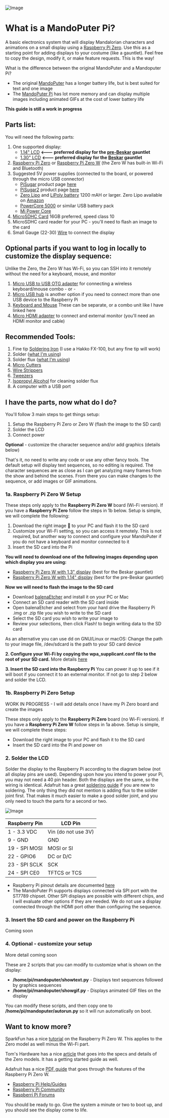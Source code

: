 ![Image](MandoPuterPi.jpg)
# What is a MandoPuter Pi?

A basic electronics system that will display Mandalorian characters and animations on a small display using a [Raspberry Pi Zero](https://www.raspberrypi.org/products/raspberry-pi-zero/). Use this as a starting point for adding displays to your costume (like a gauntlet). Feel free to copy the design, modify it, or make feature requests. This is the way! 

What is the difference between the original MandoPuter and a Mandoputer Pi?
* The original [MandoPuter](https://github.com/Breazile/MandoPuter) has a longer battery life, but is best suited for text and one image
* The [MandoPuter Pi](https://github.com/Breazile/MandoPuterPi) has lot more memory and can display multiple images including animated GIFs at the cost of lower battery life

**This guide is still a work in progress**

## Parts list:

You will need the following parts:

1. One supported display:
    * [1.14" LCD](https://www.adafruit.com/product/4383)  **<--- preferred display for the [pre-Beskar](https://www.etsy.com/listing/751008521/the-mandalorian-bracers?ref=shop_home_active_7&crt=1) gauntlet**
    * [1.30" LCD](https://www.adafruit.com/product/4313)  **<--- preferred display for the [Beskar](https://www.etsy.com/listing/765735752/the-mandalorian-beskar-bracers?ref=shop_home_active_8&crt=1) gauntlet**
2. [Raspberry Pi Zero](https://www.raspberrypi.org/products/raspberry-pi-zero/) or [Raspberry Pi Zero W](https://www.raspberrypi.org/products/raspberry-pi-zero-w/) (the Zero W has built-in Wi-Fi and Bluetooth)
3. Suggested 5V power supplies (connected to the board, or powered through the micro USB connector)
    * [PiSugar](https://www.tindie.com/products/pisugar/pisugar-battery-for-raspberry-pi-zero/) product page [here](https://www.pisugar.com/)
    * [PiSugar2](https://www.tindie.com/products/pisugar/pisugar2-battery-for-raspberry-pi-zero/) product page [here](https://www.pisugar.com/)
    * [Zero Lipo](https://blog.pimoroni.com/zero-lipo/) and [LiPoly battery](https://www.adafruit.com/category/916) 1200 mAH or larger. Zero Lipo available on [Amazon](https://www.amazon.com/gp/product/B01JO2UK3Q/ref=ppx_yo_dt_b_asin_title_o02_s00?ie=UTF8&psc=1)
    * [PowerCore 5000](https://www.anker.com/products/variant/powercore-5000/A1109011) or similar USB battery pack
    * [Mi Power Core](https://www.mi.com/sg/pb10000/)
4. [MicroSDHC Card](https://www.amazon.com/Sandisk-Ultra-Micro-UHS-I-Adapter/dp/B073K14CVB/ref=sr_1_3?dchild=1&keywords=micro+sd+card&nav_sdd=aps&pd_rd_r=1dbc4bbf-5950-4a95-a9fb-50512beec6d8&pd_rd_w=WMNh9&pd_rd_wg=lEGxd&pf_rd_p=f8813af5-8d61-4988-b701-57bd7e498604&pf_rd_r=BJNATXM0ARFX16F2RKS1&qid=1602266511&refinements=p_n_feature_two_browse-bin%3A6518303011&s=pc&sr=1-3) 16GB preferred, speed class 10
5. MicroSDHC card reader for your PC - you'll need to flash an image to the card
6. Small Gauge (22-30) [Wire](https://www.amazon.com/Stranded-Nano-Flexible-Insulated-Electrical/dp/B07DCV7BDD/ref=sr_1_1_sspa?keywords=24+gauge+wire&qid=1577768346&sr=8-1-spons&psc=1&spLa=ZW5jcnlwdGVkUXVhbGlmaWVyPUEzR1IxUzhXVlJRMFoxJmVuY3J5cHRlZElkPUEwMjE2ODM0MTRRSVkyQlBIRTZJSiZlbmNyeXB0ZWRBZElkPUEwNzE2MTQ1UURZTURJT0VDUEMzJndpZGdldE5hbWU9c3BfYXRmJmFjdGlvbj1jbGlja1JlZGlyZWN0JmRvTm90TG9nQ2xpY2s9dHJ1ZQ==) to connect the display

## Optional parts if you want to log in locally to customize the display sequence:
Unlike the Zero, the Zero W has Wi-Fi, so you can SSH into it remotely without the need for a keyboard, mouse, and monitor

1) [Micro USB to USB OTG adapter](https://www.amazon.com/Ksmile%C2%AE-Female-Adapter-SamSung-tablets/dp/B01C6032G0/ref=sr_1_5?dchild=1&keywords=micro+usb+to+usb&qid=1602266728&sr=8-5) for connecting a wireless keyboard/mouse combo - or -
2) [Micro USB hub](https://www.amazon.com/gp/product/B01JL837X8/ref=ppx_yo_dt_b_asin_title_o03_s00?ie=UTF8&psc=1) is another option if you need to connect more than one USB device to the Raspberry Pi
3) [Keyboard and Mouse](https://www.amazon.com/gp/product/B00Z81U3YY/ref=ppx_yo_dt_b_asin_title_o03_s00?ie=UTF8&psc=1) These can be separate, or a combo unit like I have linked here
4) [Micro HDMI adapter](https://www.amazon.com/GearIt-Micro-HDMI-Adapter-Type/dp/B00V5KRF66/ref=sr_1_8?dchild=1&keywords=micro+hdmi+to+hdmi+adapter&qid=1602266935&s=electronics&sr=1-8) to connect and external monitor (you'll need an HDMI monitor and cable)

## Recommended Tools:

1) Fine tip [Soldering Iron](https://www.amazon.com/Hakko-FX888D29BY-ESD-Safe-Digital-Soldering/dp/B00OSM27T8?ref_=ast_bbp_dp) (I use a Hakko FX-100, but any fine tip will work)
2) Solder ([what I'm using](https://www.amazon.com/gp/product/B00FGHTZFI/ref=ppx_yo_dt_b_search_asin_title?ie=UTF8&psc=1))
3) Solder flux ([what I'm using](https://www.amazon.com/gp/product/B01N8ZX7ZQ/ref=ppx_yo_dt_b_search_asin_title?ie=UTF8&psc=1))
4) [Micro Cutters](https://www.amazon.com/gp/product/B0765NMV68/ref=ppx_yo_dt_b_search_asin_title?ie=UTF8&psc=1)
5) [Wire Strippers](https://www.amazon.com/dp/B000XEUPMQ/ref=twister_B07JCDW6X6?_encoding=UTF8&psc=1)
6) [Tweezers](https://www.amazon.com/gp/product/B01MA5CCDO/ref=ppx_yo_dt_b_search_asin_title?ie=UTF8&psc=1)
7) [Isopropyl Alcohol](https://www.amazon.com/gp/product/B005DNQX3C/ref=ppx_yo_dt_b_search_asin_title?ie=UTF8&psc=1) for cleaning solder flux
8) A computer with a USB port

## I have the parts, now what do I do?

You'll follow 3 main steps to get things setup:

1) Setup the Raspberry Pi Zero or Zero W (flash the image to the SD card)
2) Solder the LCD
3) Connect power

**Optional** - customize the character sequence and/or add graphics (details below)

That's it, no need to write any code or use any other fancy tools. The default setup will display text sequences, so no editing is required. The character sequences are as close as I can get analyzing many frames from the show and behind the scenes. From there you can make changes to the sequence, or add images or GIF animations.

### 1a. Raspberry Pi Zero W Setup

These steps only apply to the **Raspberry Pi Zero W** board (Wi-Fi version). If you have a **Raspberry Pi Zero** follow the steps in 1b below. Setup is simple, we will complete the following:
1) Download the right image :floppy_disk: to your PC and flash it to the SD card
2) Customize your Wi-Fi setting, so you can access it remotely. This is not required, but another way to connect and configure your MandoPuter if you do not have a keyboard and monitor connected to it
3) Insert the SD card into the Pi

**You will need to download one of the following images depending upon which display you are using:**

* [Raspberry Pi Zero W with 1.3" display](https://drive.google.com/file/d/1vukrPMTKi5wfDWzsYp8qWlQ3P56h42mr/view?usp=sharing) (best for the Beskar gauntlet)
* [Raspberry Pi Zero W with 1.14" display](https://drive.google.com/file/d/1l98J3hf_Yy0vpeedQ-yXtrtsyNcRdKSh/view?usp=sharing) (best for the pre-Beskar gauntlet)

**Now we will need to flash the image to the SD card**

- Download [balenaEtcher](https://www.balena.io/etcher/) and install it on your PC or Mac
- Connect an SD card reader with the SD card inside
- Open balenaEtcher and select from your hard drive the Raspberry Pi .img or .zip file you wish to write to the SD card
- Select the SD card you wish to write your image to
- Review your selections, then click Flash! to begin writing data to the SD card

As an alternative you can use dd on GNU/Linux or macOS: Change the path to your image file, /dev/sdcard is the path to your SD card device

**2. Configure your Wi-Fi by copying the wpa_supplicant.conf file to the root of your SD card.** More details [here](https://www.raspberrypi.org/documentation/configuration/wireless/headless.md)

**3. Insert the SD card into the Raspberry Pi** You can power it up to see if it will boot if you connect it to an external monitor. If not go to step 2 below and solder the LCD. 

### 1b. Raspberry Pi Zero Setup

WORK IN PROGRESS - I will add details once I have my Pi Zero board and create the images

These steps only apply to the **Raspberry Pi Zero** board (no Wi-Fi version). If you have a **Raspberry Pi Zero W** follow steps in 1a above. Setup is simple, we will complete these steps:
- Download the right image to your PC and flash it to the SD card
- Insert the SD card into the Pi and power on

### 2. Solder the LCD

Solder the display to the Raspberry Pi according to the diagram below (not all display pins are used). Depending upon how you intend to power your Pi, you may not need a 40 pin header. Both the displays are the same, so the wiring is identical. Adafruit has a great [soldering guide](https://learn.adafruit.com/adafruit-guide-excellent-soldering) if you are new to soldering. The only thing they did not mention is adding flux to the solder joint first. That makes it much easier to make a good solder joint, and you only need to touch the parts for a second or two.

![Image](Wiring.png)

Raspberry Pin | LCD Pin
------------ | -------------
1 - 3.3 VDC | Vin (do not use 3V)
9 - GND | GND
19 - SPI MOSI | MOSI or SI
22 - GPIO6 | DC or D/C
23 - SPI SCLK | SCK
24 - SPI CE0 | TFTCS or TCS

* Raspberry Pi pinout details are documented [here](https://pi4j.com/1.2/pins/model-zerow-rev1.html)
* The MandoPuter Pi supports displays connected via SPI port with the ST7789 chipset. Other SPI displays are possible with different chips, and I will evaluate other options if they are needed. We do not use a display connected through the HDMI port other than configuring the sequence.

### 3. Insert the SD card and power on the Raspberry Pi

Coming soon

### 4. Optional - customize your setup

More detail coming soon

These are 2 scripts that you can modify to customize what is shown on the display:
* **/home/pi/mandoputer/showtext.py** - Displays text sequences followed by graphics sequences
* **/home/pi/mandoputer/showgif.py** - Displays animated GIF files on the display

You can modify these scripts, and then copy one to **/home/pi/mandoputer/autorun.py** so it will run automatically on boot.

## Want to know more?

SparkFun has a nice [tutorial](https://learn.sparkfun.com/tutorials/getting-started-with-the-raspberry-pi-zero-wireless/all) on the Raspberry Pi Zero W. This applies to the Zero model as well minus the Wi-Fi part.

Tom's Hardware has a nice [article](https://www.tomshardware.com/features/raspberry-pi-zero) that goes into the specs and details of the Zero models. It has a getting started guide as well.

Adafruit has a nice [PDF guide](https://cdn-learn.adafruit.com/downloads/pdf/introducing-the-raspberry-pi-zero.pdf) that goes through the features of the Raspberry Pi Zero W.

- [Raspberry Pi Help/Guides](https://www.raspberrypi.org/help/)
- [Raspberry Pi Community](https://www.raspberrypi.org/community/)
- [Raspberri Pi Forums](https://www.raspberrypi.org/forums/)

You should be ready to go. Give the system a minute or two to boot up, and you should see the display come to life.
